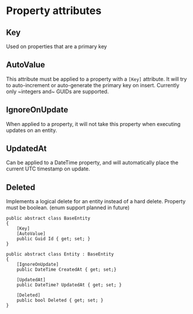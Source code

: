 # Property attributes

## Key

Used on properties that are a primary key

## AutoValue

This attribute must be applied to a property with a `[Key]` attribute. It will try to auto-increment or auto-generate the primary key on insert. Currently only ~integers and~ GUIDs are supported.

## IgnoreOnUpdate

When applied to a property, it will not take this property when executing updates on an entity.

## UpdatedAt

Can be applied to a DateTime property, and will automatically place the current UTC timestamp on update.

## Deleted

Implements a logical delete for an entity instead of a hard delete. Property must be boolean. (enum support planned in future)

    public abstract class BaseEntity
    {
        [Key]
        [AutoValue]
        public Guid Id { get; set; }
    }

    public abstract class Entity : BaseEntity
    {
        [IgnoreOnUpdate]
        public DateTime CreatedAt { get; set;}

        [UpdatedAt]
        public DateTime? UpdatedAt { get; set; }

        [Deleted]
        public bool Deleted { get; set; }
    }